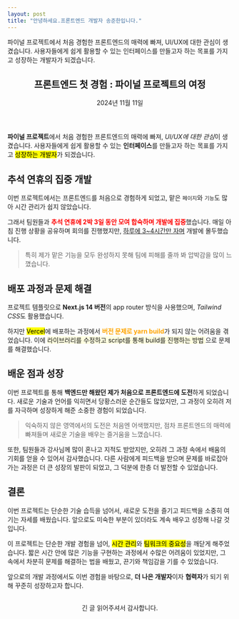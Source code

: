 ```yaml
---
layout: post
title: "안녕하세요.프론트엔드 개발자 송준한입니다."
---
```


<p>파이널 프로젝트에서 처음 경험한 프론트엔드의 매력에 빠져, UI/UX에 대한 관심이 생겼습니다.
사용자들에게 쉽게 활용할 수 있는 인터페이스를 만들고자 하는 목표를 가지고 성장하는 개발자가 되겠습니다.</p>

<article>
  <header>
    <h2>프론트엔드 첫 경험 : 파이널 프로젝트의 여정 </h2>
    <time datetime="2024-11-20T01:57:47+09:00">2024년 11월 11일</time>
  </header>

  <section>
    <p>
      <strong>파이널 프로젝트</strong>에서 처음 경험한 프론트엔드의 매력에 빠져, 
      <em>UI/UX에 대한 관심</em>이 생겼습니다. 
      사용자들에게 쉽게 활용할 수 있는 <strong>인터페이스</strong>를 만들고자 하는 
      목표를 가지고 <mark>성장하는 개발자</mark>가 되겠습니다.
    </p>
  </section>

  <section>
    <h2>추석 연휴의 집중 개발</h2>
    <p>
      이번 프로젝트에서는 프론트엔드를 처음으로 경험하게 되었고, 맡은 <code>페이지</code>와 
      <code>기능</code>도 많아 시간 관리가 쉽지 않았습니다.
    </p>
    <p>
      그래서 팀원들과 
      <strong style="color: red;">추석 연휴에 2박 3일 동안 모여 합숙하며 개발에 집중</strong>했습니다. 
      매일 아침 진행 상황을 공유하며 회의를 진행했지만, 
      <u>하루에 3~4시간만 자며</u> 개발에 몰두했습니다.
    </p>
    <blockquote>
      특히 제가 맡은 기능을 모두 완성하지 못해 팀에 피해를 줄까 봐 압박감을 많이 느꼈습니다.
    </blockquote>
  </section>

  <section>
    <h2>배포 과정과 문제 해결</h2>
    <p>
      프로젝트 템플릿으로 <strong>Next.js 14 버전</strong>의 app router 방식을 사용했으며, 
      <em>Tailwind CSS</em>도 활용했습니다. 
    </p>
    <p>
      하지만 <mark>Vercel</mark>에 배포하는 과정에서 
      <strong style="color: orange;">버전 문제로 yarn build</strong>가 되지 않는 
      어려움을 겪었습니다. 이에 
      <span style="background-color: lightyellow;">
        라이브러리를 수정하고 script를 통해 build를 진행하는 방법
      </span>
      으로 문제를 해결했습니다.
    </p>
  </section>

  <section>
    <h2>배운 점과 성장</h2>
    <p>
      이번 프로젝트를 통해 
      <strong>백엔드만 해왔던 제가 처음으로 프론트엔드에 도전</strong>하게 되었습니다. 
      새로운 기술과 언어를 익히면서 당황스러운 순간들도 많았지만, 그 과정이 오히려 
      저를 자극하며 성장하게 해준 소중한 경험이 되었습니다.
    </p>
    <blockquote>
      익숙하지 않은 영역에서의 도전은 처음엔 어색했지만, 점차 프론트엔드의 매력에 빠져들며 
      새로운 기술을 배우는 즐거움을 느꼈습니다.
    </blockquote>
    <p>
      또한, 팀원들과 강사님께 많이 혼나고 지적도 받았지만, 오히려 그 과정 속에서 배움의 기회를 얻을 수 있어서 감사했습니다. 
      다른 사람에게 피드백을 받으며 문제를 바로잡아가는 과정은 더 큰 성장의 발판이 되었고, 그 덕분에 한층 더 발전할 수 있었습니다.
    </p>
  </section>

  <section>
    <h2>결론</h2>
    <p>
      이번 프로젝트는 단순한 기술 습득을 넘어서, 새로운 도전을 즐기고 피드백을 소중히 여기는 자세를 배웠습니다. 
      앞으로도 미숙한 부분이 있더라도 계속 배우고 성장해 나갈 것입니다.
    </p>
    <p>
      이 프로젝트는 단순한 개발 경험을 넘어, 
      <mark>시간 관리</mark>와 <mark>팀워크의 중요성</mark>을 깨닫게 해주었습니다. 
      짧은 시간 안에 많은 기능을 구현하는 과정에서 수많은 어려움이 있었지만, 그 속에서 차분히 문제를 해결하는 법을 배웠고,
      끈기와 책임감을 기를 수 있었습니다.
    </p>
    <p>
      앞으로의 개발 과정에서도 이번 경험을 바탕으로, 
      <strong>더 나은 개발자</strong>이자 <strong>협력자</strong>가 되기 위해 
      꾸준히 성장하고자 합니다.
    </p>
  </section>

  <footer style="text-align: center; margin-top: 30px;">
    <p>긴 글 읽어주셔서 감사합니다.</p>
  </footer>
</article>

[jekyll-docs]: https://jekyllrb.com/docs/home

[jekyll-gh]:   https://github.com/jekyll/jekyll

[jekyll-talk]: https://talk.jekyllrb.com/
